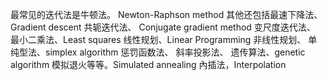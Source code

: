 最常见的迭代法是牛顿法。
Newton-Raphson method
其他还包括最速下降法、
Gradient descent
共轭迭代法、
Conjugate gradient method
变尺度迭代法、
最小二乘法、Least squares
线性规划、Linear Programming
非线性规划、
单纯型法、simplex algorithm
惩罚函数法、
斜率投影法、
遗传算法、genetic algorithm
模拟退火等等。Simulated annealing
內插法，Interpolation


